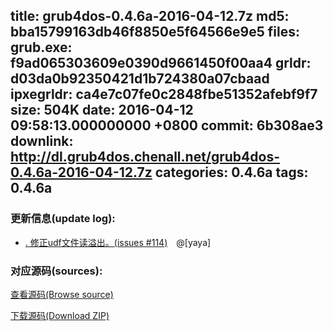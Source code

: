 title: grub4dos-0.4.6a-2016-04-12.7z
md5: bba15799163db46f8850e5f64566e9e5
files:
  grub.exe: f9ad065303609e0390d9661450f00aa4
  grldr: d03da0b92350421d1b724380a07cbaad
  ipxegrldr: ca4e7c07fe0c2848fbe51352afebf9f7
size: 504K
date: 2016-04-12 09:58:13.000000000 +0800
commit: 6b308ae3
downlink: http://dl.grub4dos.chenall.net/grub4dos-0.4.6a-2016-04-12.7z
categories: 0.4.6a
tags: 0.4.6a
---


### 更新信息(update log):
  * [﻿. 修正udf文件读溢出。(issues #114)](https://github.com/chenall/grub4dos/commit/6b308ae3144e7518608e06e642ebd7b67ee67035)　@[yaya]

### 对应源码(sources):
  [查看源码(Browse source)](https://github.com/chenall/grub4dos/tree/6b308ae3144e7518608e06e642ebd7b67ee67035)

  [下载源码(Download ZIP)](https://github.com/chenall/grub4dos/archive/6b308ae3144e7518608e06e642ebd7b67ee67035.zip)
